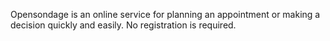 Opensondage is an online service for planning an appointment or making a decision quickly and easily. No registration is required.